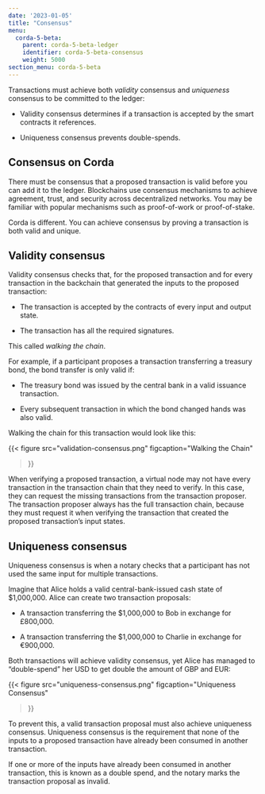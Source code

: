 ```yaml
---
date: '2023-01-05'
title: "Consensus"
menu:
  corda-5-beta:
    parent: corda-5-beta-ledger
    identifier: corda-5-beta-consensus
    weight: 5000
section_menu: corda-5-beta
---
```


Transactions must achieve both *validity* consensus and *uniqueness* consensus to be committed to the ledger:

* Validity consensus determines if a transaction is accepted by the smart contracts it references.

* Uniqueness consensus prevents double-spends.

## Consensus on Corda

There must be consensus that a proposed transaction is valid before you can add it to the ledger. Blockchains use consensus mechanisms to achieve agreement, trust, and security across decentralized networks. You may be familiar with popular mechanisms such as proof-of-work or proof-of-stake.

Corda is different. You can achieve consensus by proving a transaction is both valid and unique.

## Validity consensus

Validity consensus checks that, for the proposed transaction and for every transaction in the backchain that generated the inputs to the proposed transaction:

* The transaction is accepted by the contracts of every input and output state.

* The transaction has all the required signatures.

This called *walking the chain*.

For example, if a participant proposes a transaction transferring a treasury bond, the bond transfer is only valid if:

* The treasury bond was issued by the central bank in a valid issuance transaction.

* Every subsequent transaction in which the bond changed hands was also valid.

Walking the chain for this transaction would look like this:

{{< 
  figure
	 src="validation-consensus.png"
	 figcaption="Walking the Chain"
>}}

When verifying a proposed transaction, a virtual node may not have every transaction in the transaction chain that they need to verify. In this case, they can request the missing transactions from the transaction proposer. The transaction proposer always has the full transaction chain, because they must request it when verifying the transaction that created the proposed transaction’s input states.

## Uniqueness consensus

Uniqueness consensus is when a notary checks that a participant has not used the same input for multiple transactions.

Imagine that Alice holds a valid central-bank-issued cash state of $1,000,000. Alice can create two transaction proposals:

* A transaction transferring the $1,000,000 to Bob in exchange for £800,000.

* A transaction transferring the $1,000,000 to Charlie in exchange for €900,000.

Both transactions will achieve validity consensus, yet Alice has managed to “double-spend” her USD to get double the amount of GBP and EUR:

{{< 
  figure
	 src="uniqueness-consensus.png"
	 figcaption="Uniqueness Consensus"
>}}


To prevent this, a valid transaction proposal must also achieve uniqueness consensus. Uniqueness consensus is the requirement that none of the inputs to a proposed transaction have already been consumed in another transaction.

If one or more of the inputs have already been consumed in another transaction, this is known as a double spend, and the notary marks the transaction proposal as invalid.
